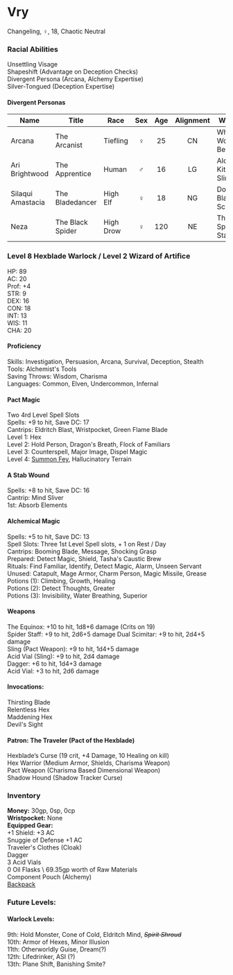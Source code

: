 # Vry 
Changeling, ♀, 18, Chaotic Neutral

### Racial Abilities
Unsettling Visage \
Shapeshift (Advantage on Deception Checks) \
Divergent Persona (Arcana, Alchemy Expertise) \
Silver-Tongued (Deception Expertise)

#### Divergent Personas
| Name              | Title             |   Race    | Sex | Age | Alignment |         Weapon         | Familiar |
| ----------------- | ----------------- | --------- |:---:|:---:|:---------:| ---------------------- | -------- |
| Arcana            | The Arcanist      | Tiefling  |  ♀  | 25  |    CN     | Whatever Work Best     | Gargoyle |
| Ari Brightwood    | The Apprentice    | Human     |  ♂  | 16  |    LG     | Alchemy Kit & Sling    | Octopus  |
| Silaqui Amastacia | The Bladedancer   | High Elf  |  ♀  | 18  |    NG     | Double-Bladed Scimitar | Owl      |
| Neza              | The Black Spider  | High Drow |  ♀  | 120 |    NE     | The Spider Staff       | Spider   |

### Level 8 Hexblade Warlock / Level 2 Wizard of Artifice
HP: 89 \
AC: 20 \
Prof: +4 \
STR: 9 \
DEX: 16 \
CON: 18 \
INT: 13 \
WIS: 11 \
CHA: 20

#### Proficiency
Skills: Investigation, Persuasion, Arcana, Survival, Deception, Stealth \
Tools: Alchemist's Tools \
Saving Throws: Wisdom, Charisma \
Languages: Common, Elven, Undercommon, Infernal 

#### Pact Magic
Two 4rd Level Spell Slots \
Spells: +9 to hit, Save DC: 17 \
Cantrips: Eldritch Blast, Wristpocket, Green Flame Blade \
Level 1: Hex \
Level 2: Hold Person, Dragon's Breath, Flock of Familiars \
Level 3: Counterspell, Major Image, Dispel Magic \
Level 4: [Summon Fey](http://dnd5e.wikidot.com/spell:summon-fey), Hallucinatory Terrain

#### A Stab Wound
Spells: +8 to hit, Save DC: 16 \
Cantrip: Mind Sliver \
1st: Absorb Elements

#### Alchemical Magic
Spells: +5 to hit, Save DC: 13 \
Spell Slots: Three 1st Level Spell slots, + 1 on Rest / Day \
Cantrips: Booming Blade, Message, Shocking Grasp \
Prepared: Detect Magic, Shield, Tasha's Caustic Brew \
Rituals: Find Familiar, Identify, Detect Magic, Alarm, Unseen Servant \
Unused: Catapult, Mage Armor, Charm Person, Magic Missile, Grease \
Potions (1): Climbing, Growth, Healing \
Potions (2): Detect Thoughts, Greater \
Potions (3): Invisibility, Water Breathing, Superior 

#### Weapons 
The Equinox: +10 to hit, 1d8+6 damage (Crits on 19) \
Spider Staff: +9 to hit, 2d6+5 damage
Dual Scimitar: +9 to hit, 2d4+5 damage \
Sling (Pact Weapon): +9 to hit, 1d4+5 damage \
Acid Vial (Sling): +9 to hit, 2d4 damage \
Dagger: +6 to hit, 1d4+3 damage \
Acid Vial: +3 to hit, 2d6 damage 

#### Invocations:
Thirsting Blade \
Relentless Hex \
Maddening Hex \
Devil's Sight 

#### Patron: The Traveler (Pact of the Hexblade) 
Hexblade’s Curse (19 crit, +4 Damage, 10 Healing on kill) \
Hex Warrior (Medium Armor, Shields, Charisma Weapon) \
Pact Weapon (Charisma Based Dimensional Weapon) \
Shadow Hound (Shadow Tracker Curse)

### Inventory
**Money:** 30gp, 0sp, 0cp \
**Wristpocket:** None \
**Equipped Gear:** \
+1 Shield: +3 AC \
Snuggie of Defense +1 AC \
Traveler's Clothes (Cloak) \
Dagger \
3 Acid Vials \
0 Oil Flasks \ 
69.35gp worth of Raw Materials \
Component Pouch (Alchemy) \
[Backpack](https://github.com/DestinyVolt/D-D/blob/master/Vry/Inventory.md)

### Future Levels: 
#### Warlock Levels:
9th: Hold Monster, Cone of Cold, Eldritch Mind, ~~*Spirit Shroud*~~ \
10th: Armor of Hexes, Minor Illusion \
11th: Otherworldly Guise, Dream(?) \
12th: Lifedrinker, ASI (?) \
13th: Plane Shift, Banishing Smite?
